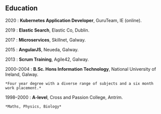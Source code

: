 ## Education

2020
:   **Kubernetes Application Developer**, GuruTeam, IE (online).

2019
:   **Elastic Search**, Elastic Co, Dublin.

2017 
:   **Microservices**, Skillnet, Galway.

2015
:   **AngularJS**, Neueda, Galway.

2013
:   **Scrum Training**, Agile42, Galway.

2000–2004
:   **B.Sc. Hons Information Technology**, National University of Ireland, Galway.

    *Four year degree with a diverse range of subjects and a six month work placement.*

1998–2000
:   **A-level**, Cross and Passion College, Antrim.

    *Maths, Physics, Biology*
